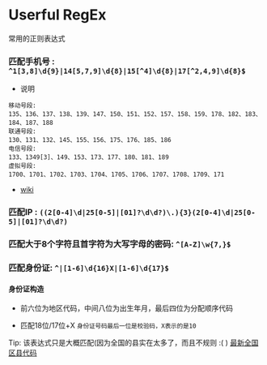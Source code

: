 # Userful RegEx
常用的正则表达式

### 匹配手机号 :  `^1[3,8]\d{9}|14[5,7,9]\d{8}|15[^4]\d{8}|17[^2,4,9]\d{8}$`

* 说明

```
移动号段:
135、136、137、138、139、147、150、151、152、157、158、159、178、182、183、184、187、188
联通号段:
130、131、132、145、155、156、175、176、185、186
电信号段:
133、1349[3]、149、153、173、177、180、181、189
虚拟号段:
1700、1701、1702、1703、1704、1705、1706、1707、1708、1709、171
```

* [wiki](https://zh.wikipedia.org/wiki/%E4%B8%AD%E5%9B%BD%E5%86%85%E5%9C%B0%E7%A7%BB%E5%8A%A8%E7%BB%88%E7%AB%AF%E9%80%9A%E8%AE%AF%E5%8F%B7%E7%A0%81)

### 匹配IP : `((2[0-4]\d|25[0-5]|[01]?\d\d?)\.){3}(2[0-4]\d|25[0-5]|[01]?\d\d?)`

### 匹配大于8个字符且首字符为大写字母的密码: `^[A-Z]\w{7,}$`

### 匹配身份证: `^|[1-6]\d{16}X|[1-6]\d{17}$`

#### 身份证构造

* 前六位为地区代码，中间八位为出生年月，最后四位为分配顺序代码

* 匹配18位/17位+X `身份证号码最后一位是校验码，X表示的是10`

Tip: 该表达式只是大概匹配(因为全国的县实在太多了，而且不规则 :( ) [最新全国区县代码](http://www.stats.gov.cn/tjsj/tjbz/xzqhdm/201703/t20170310_1471429.html)




